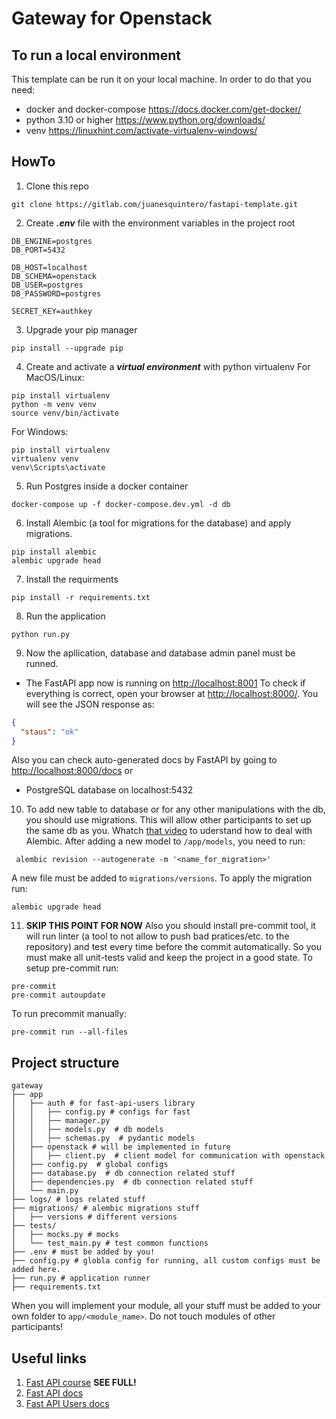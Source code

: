 
# Gateway for Openstack

## To run a local environment

This template can be run it on your local machine. In order to do that you need:

- docker and docker-compose
  https://docs.docker.com/get-docker/
- python 3.10 or higher
  https://www.python.org/downloads/
- venv
  https://linuxhint.com/activate-virtualenv-windows/

## HowTo

1. Clone this repo

  ```console
  git clone https://gitlab.com/juanesquintero/fastapi-template.git
 ```

2. Create <b><i>.env</i></b> file with the environment variables in the project root

  ```dosini
  DB_ENGINE=postgres
  DB_PORT=5432
  
  DB_HOST=localhost
  DB_SCHEMA=openstack
  DB_USER=postgres
  DB_PASSWORD=postgres
    
  SECRET_KEY=authkey
  ```

3. Upgrade your pip manager

  ```console
  pip install --upgrade pip
  ```

4. Create and activate a <b><i>virtual environment</i></b> with python virtualenv
   For MacOS/Linux:

  ```console
  pip install virtualenv
  python -m venv venv
  source venv/bin/activate
  ```

For Windows:

  ```console
  pip install virtualenv
  virtualenv venv
  venv\Scripts\activate
  ```

5. Run Postgres inside a docker container

 ```console
 docker-compose up -f docker-compose.dev.yml -d db
 ```

6. Install Alembic (a tool for migrations for the database) and apply migrations.

```console
pip install alembic
alembic upgrade head
```

7. Install the requirments

 ```console
pip install -r requirements.txt
```

8. Run the application

```console
python run.py
```

9. Now the apllication, database and database admin panel must be runned.

- The FastAPI app now is running on [http://localhost:8001](http://localhost:8001)
  To check if everything is correct, open your browser
  at <a href="http://127.0.0.1:8000/" class="external-link" target="_blank"> http://localhost:8000/</a>. You will see
  the JSON response as:

```JSON
{
  "staus": "ok"
}
```

Also you can check auto-generated docs by FastAPI by going
to [http://localhost:8000/docs](http://localhost:8000/docs "http://localhost:8000/docs") or

- PostgreSQL database on localhost:5432

10. To add new table to database or for any other manipulations with the db, you should use migrations. This will allow
    other participants to set up the same db as you.
    Whatch [that video](https://www.youtube.com/watch?v=hO7b4yh-Qfs&list=PLeLN0qH0-mCVQKZ8-W1LhxDcVlWtTALCS&index=5&pp=iAQB "that video")
    to uderstand how to deal with Alembic. After adding a new model to `/app/models`, you need to run:

```console
 alembic revision --autogenerate -m '<name_for_migration>'
```

A new file must be added to `migrations/versions`. To apply the migration run:

```console
alembic upgrade head
```

11. **SKIP THIS POINT FOR NOW** Also you should install pre-commit tool, it will run linter (a tool to not allow to push
    bad pratices/etc. to the repository) and test every time before the commit automatically. So you must make all
    unit-tests valid and keep the project in a good state. To setup pre-commit run:

 ```console
pre-commit
pre-commit autoupdate
  ```

To run precommit manually:

```console
pre-commit run --all-files
```
## Project structure
```
gateway
├── app
│   ├── auth # for fast-api-users library
│   │   ├── config.py # configs for fast
│   │   ├── manager.py
│   │   ├── models.py  # db models
│   │   ├── schemas.py  # pydantic models
│   ├── openstack # will be implemented in future
│   │   ├── client.py  # client model for communication with openstack
│   ├── config.py  # global configs
│   ├── database.py  # db connection related stuff
│   ├── dependencies.py  # db connection related stuff
│   └── main.py
├── logs/ # logs related stuff
├── migrations/ # alembic migrations stuff
│   ├── versions # different versions
├── tests/
│   ├── mocks.py # mocks
│   └── test_main.py # test common functions
├── .env # must be added by you!
├── config.py # globla config for running, all custom configs must be added here.
├── run.py # application runner
├── requirements.txt
```
When you will implement your module, all your stuff must be added to your own folder to `app/<module_name>`. Do not touch modules of other participants!

## Useful links

1. [Fast API course](https://www.youtube.com/playlist?list=PLeLN0qH0-mCVQKZ8-W1LhxDcVlWtTALCS " Fast API course") **SEE FULL!**
2. [Fast API docs](https://fastapi.tiangolo.com/)
3. [Fast API Users docs](https://fastapi-users.github.io/fastapi-users/12.1/)